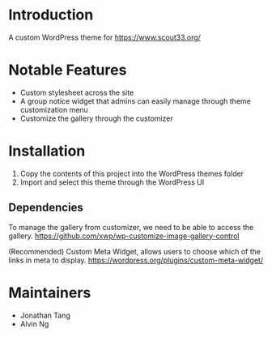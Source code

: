 # Introduction


A custom WordPress theme for https://www.scout33.org/

# Notable Features

- Custom stylesheet across the site
- A group notice widget that admins can easily manage through theme customization menu
- Customize the gallery through the customizer

# Installation

1. Copy the contents of this project into the WordPress themes folder
2. Import and select this theme through the WordPress UI

## Dependencies

To manage the gallery from customizer, we need to be able to access the gallery.
https://github.com/xwp/wp-customize-image-gallery-control

(Recommended) Custom Meta Widget, allows users to choose which of the links in meta to display.
https://wordpress.org/plugins/custom-meta-widget/

# Maintainers

- Jonathan Tang
- Alvin Ng

